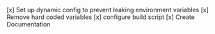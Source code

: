 [x] Set up dynamic config to prevent leaking environment variables
[x] Remove hard coded variables
[x] configure build script
[x] Create Documentation
